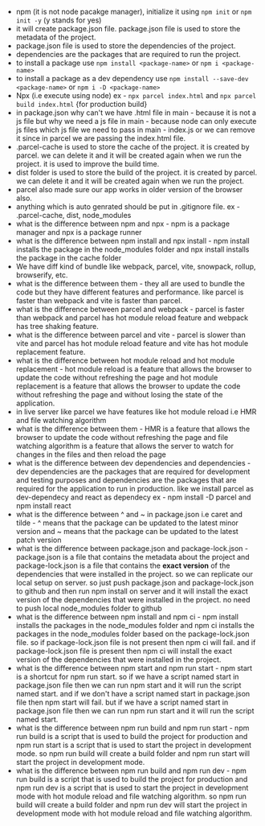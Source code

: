 - npm (it is not node pacakge manager), initialize it using `npm init` or `npm init -y` (y stands for yes) 
- it will create package.json file. package.json file is used to store the metadata of the project.
- package.json file is used to store the dependencies of the project.
- dependencies are the packages that are required to run the project.
- to install a package use `npm install <package-name>` or `npm i <package-name>`
- to install a package as a dev dependency use `npm install --save-dev <package-name>` or `npm i -D <package-name>`
- Npx (i.e execute using node) ex - `npx parcel index.html` and `npx parcel build index.html` {for production build}
- in package.json why can't we have .html file in main - because it is not a js file
  but why we need a js file in main - because node can only execute js files
  which js file we need to pass in main - index.js or we can remove it since in parcel we are passing the index.html file.
- .parcel-cache is used to store the cache of the project. it is created by parcel. we can delete it and it will be created again when we run the project. it is used to improve the build time. 
- dist folder is used to store the build of the project. it is created by parcel. we can delete it and it will be created again when we run the project.
- parcel also made sure our app works in older version of the browser also.
- anything which is auto genrated should be put in .gitignore file. ex - .parcel-cache, dist, node_modules
- what is the difference between npm and npx - npm is a package manager and npx is a package runner
- what is the difference between npm install and npx install - npm install installs the package in the node_modules folder and npx install installs the package in the cache folder
- We have diff kind of bundle like webpack, parcel, vite, snowpack, rollup, browserify, etc. 
- what is the difference between them - they all are used to bundle the code but they have different features and performance. like parcel is faster than webpack and vite is faster than parcel.
- what is the difference between parcel and webpack - parcel is faster than webpack and parcel has hot module reload feature and webpack has tree shaking feature.
- what is the difference between parcel and vite - parcel is slower than vite and parcel has hot module reload feature and vite has hot module replacement feature.
- what is the difference between hot module reload and hot module replacement - hot module reload is a feature that allows the browser to update the code without refreshing the page and hot module replacement is a feature that allows the browser to update the code without refreshing the page and without losing the state of the application.
- in live server like parcel we have features like hot module reload i.e HMR and file watching algorithm 
- what is the difference between them - HMR is a feature that allows the browser to update the code without refreshing the page and file watching algorithm is a feature that allows the server to watch for changes in the files and then reload the page
- what is the difference between dev dependencies and dependencies - dev dependencies are the packages that are required for development and testing purposes and dependencies are the packages that are required for the application to run in production. like we install parcel as dev-dependecy and react as dependecy
ex - npm install -D parcel and npm install react
- what is the difference between ^ and ~ in package.json i.e caret and tilde - ^ means that the package can be updated to the latest minor version and ~ means that the package can be updated to the latest patch version
- what is the difference between package.json and package-lock.json - package.json is a file that contains the metadata about the project and package-lock.json is a file that contains the **exact version** of the dependencies that were installed in the project. so we can replicate our local setup on server. so just push package.json and package-lock.json to github and then run npm install on server and it will install the exact version of the dependencies that were installed in the project. no need to push local node_modules folder to github
- what is the difference between npm install and npm ci - npm install installs the packages in the node_modules folder and npm ci installs the packages in the node_modules folder based on the package-lock.json file. so if package-lock.json file is not present then npm ci will fail. and if package-lock.json file is present then npm ci will install the exact version of the dependencies that were installed in the project.
- what is the difference between npm start and npm run start - npm start is a shortcut for npm run start. so if we have a script named start in package.json file then we can run npm start and it will run the script named start. and if we don't have a script named start in package.json file then npm start will fail. but if we have a script named start in package.json file then we can run npm run start and it will run the script named start.
- what is the difference between npm run build and npm run start - npm run build is a script that is used to build the project for production and npm run start is a script that is used to start the project in development mode. so npm run build will create a build folder and npm run start will start the project in development mode.
- what is the difference between npm run build and npm run dev - npm run build is a script that is used to build the project for production and npm run dev is a script that is used to start the project in development mode with hot module reload and file watching algorithm. so npm run build will create a build folder and npm run dev will start the project in development mode with hot module reload and file watching algorithm.

